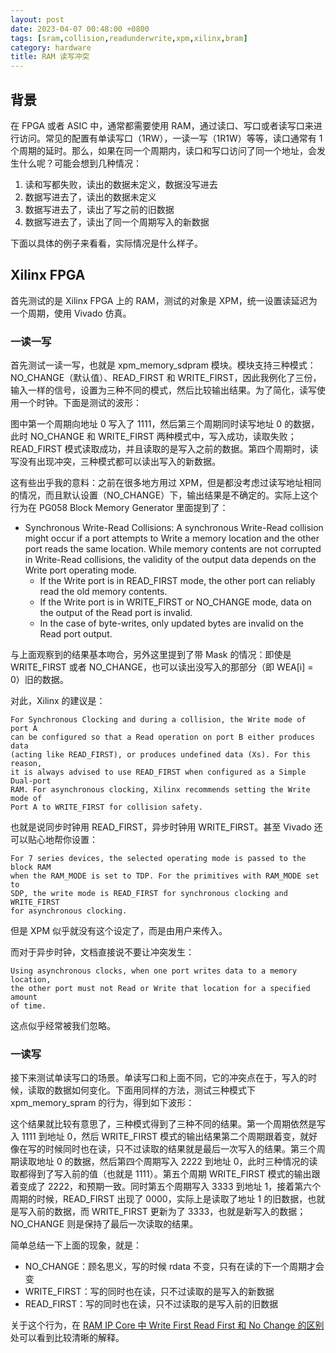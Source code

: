 ```yaml
---
layout: post
date: 2023-04-07 00:48:00 +0800
tags: [sram,collision,readunderwrite,xpm,xilinx,bram]
category: hardware
title: RAM 读写冲突
---
```


## 背景

在 FPGA 或者 ASIC 中，通常都需要使用 RAM，通过读口、写口或者读写口来进行访问。常见的配置有单读写口（1RW），一读一写（1R1W）等等，读口通常有 1 个周期的延时。那么，如果在同一个周期内，读口和写口访问了同一个地址，会发生什么呢？可能会想到几种情况：

1. 读和写都失败，读出的数据未定义，数据没写进去
2. 数据写进去了，读出的数据未定义
3. 数据写进去了，读出了写之前的旧数据
4. 数据写进去了，读出了同一个周期写入的新数据

下面以具体的例子来看看，实际情况是什么样子。

## Xilinx FPGA

首先测试的是 Xilinx FPGA 上的 RAM，测试的对象是 XPM，统一设置读延迟为一个周期，使用 Vivado 仿真。

### 一读一写

首先测试一读一写，也就是 xpm_memory_sdpram 模块。模块支持三种模式：NO_CHANGE（默认值）、READ_FIRST 和 WRITE_FIRST，因此我例化了三份，输入一样的信号，设置为三种不同的模式，然后比较输出结果。为了简化，读写使用一个时钟。下面是测试的波形：

<script type="WaveDrom">
{
  signal:
    [
      { name: "clk", wave: "p...."},
      { name: "w_addr", wave: "2....", data: ["0000"]},
      { name: "w_data", wave: "2x2xx", data: ["1111", "2222"]},
      { name: "w_en", wave: "1010."},
      { name: "r_addr", wave: "2....", data: ["0000"]},
      { name: "r_en", wave: "0.1.0"},
      { name: "r_data_no_change", wave: "xxx22", data: ["xxxx", "2222"]},
      { name: "r_data_read_first", wave: "xxx22", data: ["1111", "2222"]},
      { name: "r_data_write_first", wave: "xxx22", data: ["xxxx", "2222"]},
    ]
}
</script>

图中第一个周期向地址 0 写入了 1111，然后第三个周期同时读写地址 0 的数据，此时 NO_CHANGE 和 WRITE_FIRST 两种模式中，写入成功，读取失败；READ_FIRST 模式读取成功，并且读取的是写入之前的数据。第四个周期时，读写没有出现冲突，三种模式都可以读出写入的新数据。

这有些出乎我的意料：之前在很多地方用过 XPM，但是都没考虑过读写地址相同的情况，而且默认设置（NO_CHANGE）下，输出结果是不确定的。实际上这个行为在 PG058 Block Memory Generator 里面提到了：

- Synchronous Write-Read Collisions: A synchronous Write-Read collision might occur if a port attempts to Write a memory location and the other port reads the same location. While memory contents are not corrupted in Write-Read collisions, the validity of the output data depends on the Write port operating mode.
  - If the Write port is in READ_FIRST mode, the other port can reliably read the old memory contents.
  - If the Write port is in WRITE_FIRST or NO_CHANGE mode, data on the output of the Read port is invalid.
  - In the case of byte-writes, only updated bytes are invalid on the Read port output.

与上面观察到的结果基本吻合，另外这里提到了带 Mask 的情况：即使是 WRITE_FIRST 或者 NO_CHANGE，也可以读出没写入的那部分（即 WEA[i] = 0）旧的数据。

对此，Xilinx 的建议是：

    For Synchronous Clocking and during a collision, the Write mode of port A
    can be configured so that a Read operation on port B either produces data
    (acting like READ_FIRST), or produces undefined data (Xs). For this reason,
    it is always advised to use READ_FIRST when configured as a Simple Dual-port
    RAM. For asynchronous clocking, Xilinx recommends setting the Write mode of
    Port A to WRITE_FIRST for collision safety.

也就是说同步时钟用 READ_FIRST，异步时钟用 WRITE_FIRST。甚至 Vivado 还可以贴心地帮你设置：

    For 7 series devices, the selected operating mode is passed to the block RAM
    when the RAM_MODE is set to TDP. For the primitives with RAM_MODE set to
    SDP, the write mode is READ_FIRST for synchronous clocking and WRITE_FIRST
    for asynchronous clocking.

但是 XPM 似乎就没有这个设定了，而是由用户来传入。

而对于异步时钟，文档直接说不要让冲突发生：

    Using asynchronous clocks, when one port writes data to a memory location,
    the other port must not Read or Write that location for a specified amount
    of time.

这点似乎经常被我们忽略。

### 一读写

接下来测试单读写口的场景。单读写口和上面不同，它的冲突点在于，写入的时候，读取的数据如何变化。下面用同样的方法，测试三种模式下 xpm_memory_spram 的行为，得到如下波形：

<script type="WaveDrom">
{
  signal:
    [
      { name: "clk", wave: "p......"},
      { name: "rw_addr", wave: "2...2..", data: ["0000", "0001"]},
      { name: "rw_wdata", wave: "2..22..", data: ["1111", "2222", "3333"]},
      { name: "rw_en", wave: "101...."},
      { name: "rw_we", wave: "10.1..."},
      { name: "ram[0]", wave: "x2..2..", data: ["1111", "2222"]},
      { name: "ram[1]", wave: "2....2.", data: ["0000", "3333"]},
      { name: "rw_rdata_no_change", wave: "xxx2...", data: ["1111"]},
      { name: "rw_rdata_read_first", wave: "xxx2.22", data: ["1111", "0000", "3333"]},
      { name: "rw_rdata_write_first", wave: "x2..22.", data: ["1111", "2222", "3333"]},
    ]
}
</script>

这个结果就比较有意思了，三种模式得到了三种不同的结果。第一个周期依然是写入 1111 到地址 0，然后 WRITE_FIRST 模式的输出结果第二个周期跟着变，就好像在写的时候同时也在读，只不过读取的结果就是最后一次写入的结果。第三个周期读取地址 0 的数据，然后第四个周期写入 2222 到地址 0，此时三种情况的读取都得到了写入前的值（也就是 1111）。第五个周期 WRITE_FIRST 模式的输出跟着变成了 2222，和预期一致。同时第五个周期写入 3333 到地址 1，接着第六个周期的时候，READ_FIRST 出现了 0000，实际上是读取了地址 1 的旧数据，也就是写入前的数据，而 WRITE_FIRST 更新为了 3333，也就是新写入的数据；NO_CHANGE 则是保持了最后一次读取的结果。

简单总结一下上面的现象，就是：

- NO_CHANGE：顾名思义，写的时候 rdata 不变，只有在读的下一个周期才会变
- WRITE_FIRST：写的同时也在读，只不过读取的是写入的新数据
- READ_FIRST：写的同时也在读，只不过读取的是写入前的旧数据

关于这个行为，在 [RAM IP Core 中 Write First Read First 和 No Change 的区别](https://xilinx.eetrend.com/blog/2020/100055273.html) 处可以看到比较清晰的解释。